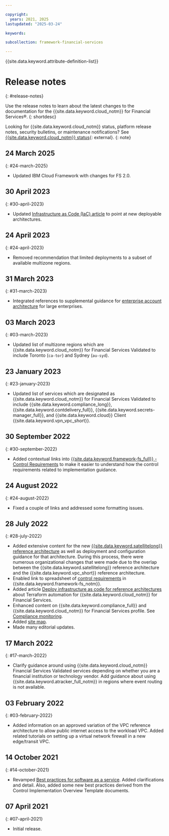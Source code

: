 ```yaml
---

copyright:
  years: 2021, 2025
lastupdated: "2025-03-24"

keywords:

subcollection: framework-financial-services

---
```


{{site.data.keyword.attribute-definition-list}}

# Release notes
{: #release-notes}

Use the release notes to learn about the latest changes to the documentation for the {{site.data.keyword.cloud_notm}} for Financial Services®.
{: shortdesc}

Looking for {{site.data.keyword.cloud_notm}} status, platform release notes, security bulletins, or maintenance notifications? See [{{site.data.keyword.cloud_notm}} status](https://cloud.ibm.com/status?selected=status){: external}.
{: note}

## 24 March 2025
{: #24-march-2025}

* Updated IBM Cloud Framework with changes for FS 2.0.

## 30 April 2023
{: #30-april-2023}

* Updated [Infrastructure as Code (IaC) article](/docs/framework-financial-services?topic=framework-financial-services-shared-deploy-infrastructure-as-code) to point at new deployable architectures.

## 24 April 2023
{: #24-april-2023}

* Removed recommendation that limited deployments to a subset of available multizone regions.

## 31 March 2023
{: #31-march-2023}

* Integrated references to supplemental guidance for [enterprise account architecture](/docs/enterprise-account-architecture?topic=enterprise-account-architecture-about) for large enterprises.

## 03 March 2023
{: #03-march-2023}

* Updated list of multizone regions which are {{site.data.keyword.cloud_notm}} for Financial Services Validated to include Toronto (`ca-tor`) and Sydney (`au-syd`).

## 23 January 2023
{: #23-january-2023}

* Updated list of services which are designated as {{site.data.keyword.cloud_notm}} for Financial Services Validated to include {{site.data.keyword.compliance_long}}, {{site.data.keyword.contdelivery_full}}, {{site.data.keyword.secrets-manager_full}}, and {{site.data.keyword.cloud}} Client {{site.data.keyword.vpn_vpc_short}}.

## 30 September 2022
{: #30-september-2022}

* Added contextual links into [{{site.data.keyword.framework-fs_full}} - Control Requirements](/docs/framework-financial-services-controls) to make it easier to understand how the control requirements related to implementation guidance.

## 24 August 2022
{: #24-august-2022}

* Fixed a couple of links and addressed some formatting issues.



## 28 July 2022
{: #28-july-2022}

* Added extensive content for the new [{{site.data.keyword.satellitelong}} reference architecture](/docs/framework-financial-services?topic=framework-financial-services-satellite-architecture-about) as well as deployment and configuration guidance for that architecture. During this process, there were numerous organizational changes that were made due to the overlap between the {{site.data.keyword.satellitelong}} reference architecture and the {{site.data.keyword.vpc_short}} reference architecture.
* Enabled link to spreadsheet of [control requirements](/docs/framework-financial-services?topic=framework-financial-services-about#framework-control-requirements) in {{site.data.keyword.framework-fs_notm}}.
* Added article [Deploy infrastructure as code for reference architectures](/docs/framework-financial-services?topic=framework-financial-services-shared-deploy-infrastructure-as-code) about Terraform automation for {{site.data.keyword.cloud_notm}} for Financial Services.
* Enhanced content on {{site.data.keyword.compliance_full}} and {{site.data.keyword.cloud_notm}} for Financial Services profile. See [Compliance monitoring](/docs/framework-financial-services?topic=framework-financial-services-shared-monitoring-compliance).
* Added [site map](/docs/framework-financial-services?topic=framework-financial-services-sitemap).
* Made many editorial updates.

## 17 March 2022
{: #17-march-2022}

* Clarify guidance around using {{site.data.keyword.cloud_notm}} Financial Services Validated services depending on whether you are a financial institution or technology vendor. Add guidance about using {{site.data.keyword.atracker_full_notm}} in regions where event routing is not available.

## 03 February 2022
{: #03-february-2022}

* Added information on an approved variation of the VPC reference architecture to allow public internet access to the workload VPC. Added related tutorials on setting up a virtual network firewall in a new edge/transit VPC.

## 14 October 2021
{: #14-october-2021}

* Revamped [Best practices for software as a service](/docs/framework-financial-services?topic=framework-financial-services-best-practices). Added clarifications and detail. Also, added some new best practices derived from the Control Implementation Overview Template documents.

## 07 April 2021
{: #07-april-2021}

* Initial release.
